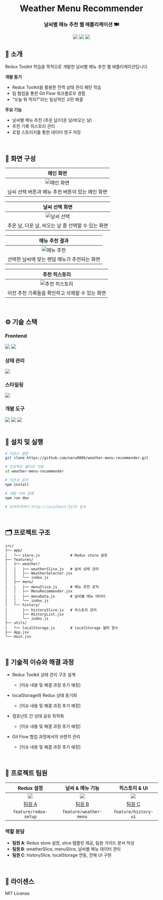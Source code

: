 <div align="center">

# Weather Menu Recommender

### 날씨별 메뉴 추천 웹 애플리케이션 🍽️

[<img src="https://img.shields.io/badge/-readme.md-important?style=flat&logo=google-chrome&logoColor=white" />](https://github.com/naru0000/weather-menu-recommender) [<img src="https://img.shields.io/badge/프로젝트 기간-7일-fab2ac?style=flat&logo=&logoColor=white" />]() [<img src="https://img.shields.io/badge/팀원-3명-blue?style=flat&logo=&logoColor=white" />]()

</div>

## 📝 소개

Redux Toolkit 학습을 목적으로 개발한 날씨별 메뉴 추천 웹 애플리케이션입니다.

**개발 동기**

- Redux Toolkit을 활용한 전역 상태 관리 패턴 학습
- 팀 협업을 통한 Git Flow 워크플로우 경험
- "오늘 뭐 먹지?"라는 일상적인 고민 해결

**주요 기능**

- 날씨별 메뉴 추천 (추운 날/더운 날/비오는 날)
- 추천 기록 히스토리 관리
- 로컬 스토리지를 통한 데이터 영구 저장

<br />

## 📱 화면 구성

|                    메인 화면                     |
| :----------------------------------------------: |
|   ![메인 화면](./docs/images/main-screen.png)    |
| 날씨 선택 버튼과 메뉴 추천 버튼이 있는 메인 화면 |

|                   날씨 선택 화면                   |
| :------------------------------------------------: |
| ![날씨 선택](./docs/images/weather-selection.png)  |
| 추운 날, 더운 날, 비오는 날 중 선택할 수 있는 화면 |

|                   메뉴 추천 결과                    |
| :-------------------------------------------------: |
| ![메뉴 추천](./docs/images/menu-recommendation.png) |
|    선택한 날씨에 맞는 랜덤 메뉴가 추천되는 화면     |

|                       추천 히스토리                        |
| :--------------------------------------------------------: |
| ![추천 히스토리](./docs/images/recommendation-history.png) |
|      이전 추천 기록들을 확인하고 삭제할 수 있는 화면       |

<br />

## ⚙ 기술 스택

### Frontend

<div>
<img src="https://img.shields.io/badge/React-18.0-61DAFB?style=for-the-badge&logo=react&logoColor=white">
<img src="https://img.shields.io/badge/JavaScript-ES6+-F7DF1E?style=for-the-badge&logo=javascript&logoColor=black">
</div>

### 상태 관리

<div>
<img src="https://img.shields.io/badge/Redux_Toolkit-764ABC?style=for-the-badge&logo=redux&logoColor=white">
</div>

### 스타일링

<div>
<img src="https://img.shields.io/badge/Tailwind_CSS-06B6D4?style=for-the-badge&logo=tailwindcss&logoColor=white">
</div>

### 개발 도구

<div>
<img src="https://img.shields.io/badge/Vite-646CFF?style=for-the-badge&logo=vite&logoColor=white">
<img src="https://img.shields.io/badge/Git-F05032?style=for-the-badge&logo=git&logoColor=white">
<img src="https://img.shields.io/badge/GitHub-181717?style=for-the-badge&logo=github&logoColor=white">
</div>

<br />

## 🚀 설치 및 실행

```bash
# 저장소 클론
git clone https://github.com/naru0000/weather-menu-recommender.git

# 프로젝트 폴더로 이동
cd weather-menu-recommender

# 의존성 설치
npm install

# 개발 서버 실행
npm run dev

# 브라우저에서 http://localhost:5173 접속
```

<br />

## 🗂 프로젝트 구조

```
src/
├── app/
│   └── store.js              # Redux store 설정
├── features/
│   ├── weather/
│   │   ├── weatherSlice.js   # 날씨 상태 관리
│   │   ├── WeatherSelector.jsx
│   │   └── index.js
│   ├── menu/
│   │   ├── menuSlice.js      # 메뉴 추천 로직
│   │   ├── MenuRecommender.jsx
│   │   ├── menuData.js       # 날씨별 메뉴 데이터
│   │   └── index.js
│   └── history/
│       ├── historySlice.js   # 히스토리 관리
│       ├── HistoryList.jsx
│       └── index.js
├── utils/
│   └── localStorage.js       # localStorage 헬퍼 함수
├── App.jsx
└── main.jsx
```

<br />

## 🤔 기술적 이슈와 해결 과정

- Redux Toolkit 상태 관리 구조 설계
    - [이슈 내용 및 해결 과정 추가 예정]

- localStorage와 Redux 상태 동기화
    - [이슈 내용 및 해결 과정 추가 예정]

- 컴포넌트 간 상태 공유 최적화
    - [이슈 내용 및 해결 과정 추가 예정]

- Git Flow 협업 과정에서의 브랜치 관리
    - [이슈 내용 및 해결 과정 추가 예정]

<br />

## 👥 프로젝트 팀원

|                   Redux 설정                    |                날씨 & 메뉴 기능                 |                  히스토리 & UI                  |
| :---------------------------------------------: | :---------------------------------------------: | :---------------------------------------------: |
| ![](https://github.com/username-a.png?size=120) | ![](https://github.com/username-b.png?size=120) | ![](https://github.com/username-c.png?size=120) |
|     [팀원 A](https://github.com/username-a)     |     [팀원 B](https://github.com/username-b)     |     [팀원 C](https://github.com/username-c)     |
|              `feature/redux-setup`              |             `feature/weather-menu`              |              `feature/history-ui`               |

### 역할 분담

- **팀원 A**: Redux store 설정, slice 템플릿 제공, 팀원 가이드 문서 작성
- **팀원 B**: weatherSlice, menuSlice, 날씨별 메뉴 데이터 관리
- **팀원 C**: historySlice, localStorage 연동, 전체 UI 구현

<br />

## 📄 라이센스

MIT License
